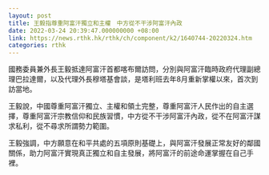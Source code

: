 ```yaml
---
layout: post
title: 王毅指尊重阿富汗獨立和主權　中方從不干涉阿富汗內政
date: 2022-03-24 20:39:47.000000000 +08:00
link: https://news.rthk.hk/rthk/ch/component/k2/1640744-20220324.htm
categories: rthk
---
```


國務委員兼外長王毅抵達阿富汗首都喀布爾訪問，分別與阿富汗臨時政府代理副總理巴拉達爾，以及代理外長穆塔基會談，是塔利班去年8月重新掌權以來，首次到訪當地。

王毅說，中國尊重阿富汗獨立、主權和領土完整，尊重阿富汗人民作出的自主選擇，尊重阿富汗宗教信仰和民族習慣，中方從不干涉阿富汗內政，從不在阿富汗謀求私利，從不尋求所謂勢力範圍。

王毅強調，中方願意在和平共處的五項原則基礎上，與阿富汗發展正常友好的鄰國關係，助力阿富汗實現真正獨立和自主發展，將阿富汗的前途命運掌握在自己手裡。
